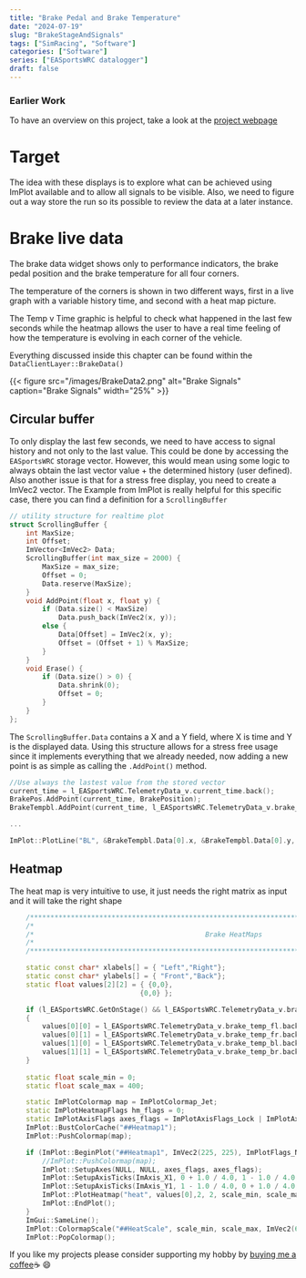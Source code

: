 ```yaml
---
title: "Brake Pedal and Brake Temperature"
date: "2024-07-19"
slug: "BrakeStageAndSignals"
tags: ["SimRacing", "Software"]
categories: ["Software"]
series: ["EASportsWRC datalogger"]
draft: false
---
```

### Earlier Work
To have an overview on this project, take a look at the [project webpage]

# Target

The idea with these displays is to explore what can be achieved using ImPlot available and to allow all signals to be visible.
Also, we need to figure out a way store the run so its possible to review the data at a later instance.

# Brake live data
The brake data widget shows only to performance indicators, the brake pedal position and the brake temperature for all four corners.

The temperature of the corners is shown in two different ways, first in a live graph with a variable history time, and second with a heat map picture.

The Temp v Time graphic is helpful to check what happened in the last few seconds while the heatmap allows the user to have a real time feeling of how the temperature is evolving in each corner of the vehicle.

Everything discussed inside this chapter can be found within the `DataClientLayer::BrakeData()`

{{< figure src="/images/BrakeData2.png" alt="Brake Signals" caption="Brake Signals" width="25%" >}}

## Circular buffer
To only display the last few seconds, we need to have access to signal history and not only to the last value. This could be done by accessing the `EASportsWRC` storage vector. However, this would mean using some logic to always obtain the last vector value + the determined history (user defined). Also another issue is that for a stress free display, you need to create a ImVec2 vector.
The Example from ImPlot is really helpful for this specific case, there you can find a definition for a `ScrollingBuffer`

```cpp {class="my-class" id="my-codeblock" lineNos=inline tabWidth=2}
// utility structure for realtime plot
struct ScrollingBuffer {
	int MaxSize;
	int Offset;
	ImVector<ImVec2> Data;
	ScrollingBuffer(int max_size = 2000) {
		MaxSize = max_size;
		Offset = 0;
		Data.reserve(MaxSize);
	}
	void AddPoint(float x, float y) {
		if (Data.size() < MaxSize)
			Data.push_back(ImVec2(x, y));
		else {
			Data[Offset] = ImVec2(x, y);
			Offset = (Offset + 1) % MaxSize;
		}
	}
	void Erase() {
		if (Data.size() > 0) {
			Data.shrink(0);
			Offset = 0;
		}
	}
};
```
The `ScrollingBuffer.Data` contains a X and a Y field, where X is time and Y is the displayed data.
Using this structure allows for a stress free usage since it implements everything that we already needed, now adding 
a new point is as simple as calling the `.AddPoint()` method.

```cpp {class="my-class" id="my-codeblock" lineNos=inline tabWidth=2}
//Use always the lastest value from the stored vector
current_time = l_EASportsWRC.TelemetryData_v.current_time.back();
BrakePos.AddPoint(current_time, BrakePosition);
BrakeTempbl.AddPoint(current_time, l_EASportsWRC.TelemetryData_v.brake_temp_bl.back());

...

ImPlot::PlotLine("BL", &BrakeTempbl.Data[0].x, &BrakeTempbl.Data[0].y, BrakeTempbl.Data.size(), 0, BrakeTempbl.Offset, 2 * sizeof(float));

```
## Heatmap
The heat map is very intuitive to use, it just needs the right matrix as input and it will take the right shape

```cpp {class="my-class" id="my-codeblock" lineNos=inline tabWidth=2}
	/********************************************************************************************/
	/*																							*/
	/*											Brake HeatMaps									*/
	/*																							*/
	/********************************************************************************************/

	static const char* xlabels[] = { "Left","Right"};
	static const char* ylabels[] = { "Front","Back"};
	static float values[2][2] = { {0,0},
								{0,0} };

	if (l_EASportsWRC.GetOnStage() && l_EASportsWRC.TelemetryData_v.brake_temp_bl.size() != 0)// only need to check size of one
	{
		values[0][0] = l_EASportsWRC.TelemetryData_v.brake_temp_fl.back();
		values[0][1] = l_EASportsWRC.TelemetryData_v.brake_temp_fr.back();
		values[1][0] = l_EASportsWRC.TelemetryData_v.brake_temp_bl.back();
		values[1][1] = l_EASportsWRC.TelemetryData_v.brake_temp_br.back();
	}
	
	static float scale_min = 0;
	static float scale_max = 400;

	static ImPlotColormap map = ImPlotColormap_Jet;
	static ImPlotHeatmapFlags hm_flags = 0;
	static ImPlotAxisFlags axes_flags = ImPlotAxisFlags_Lock | ImPlotAxisFlags_NoGridLines | ImPlotAxisFlags_NoTickMarks;
	ImPlot::BustColorCache("##Heatmap1");
	ImPlot::PushColormap(map);

	if (ImPlot::BeginPlot("##Heatmap1", ImVec2(225, 225), ImPlotFlags_NoLegend | ImPlotFlags_NoMouseText)) {
		//ImPlot::PushColormap(map);
		ImPlot::SetupAxes(NULL, NULL, axes_flags, axes_flags);
		ImPlot::SetupAxisTicks(ImAxis_X1, 0 + 1.0 / 4.0, 1 - 1.0 / 4.0,2,xlabels);
		ImPlot::SetupAxisTicks(ImAxis_Y1, 1 - 1.0 / 4.0, 0 + 1.0 / 4.0,2, ylabels);
		ImPlot::PlotHeatmap("heat", values[0],2, 2, scale_min, scale_max, "%g", ImPlotPoint(0, 0), ImPlotPoint(1, 1), hm_flags);
		ImPlot::EndPlot();
	}
	ImGui::SameLine();
	ImPlot::ColormapScale("##HeatScale", scale_min, scale_max, ImVec2(60, 225));
	ImPlot::PopColormap();
```
If you like my projects please consider supporting my hobby by [buying me a coffee][buymeacoffee]:coffee: :smile:

[buymeacoffee]: https://buymeacoffee.com/Carlos4lmeida

[project webpage]:/projects/ea-sports-wrc-datalogger/